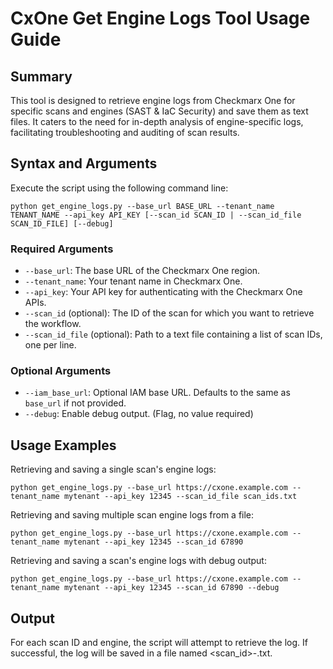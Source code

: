 # CxOne Get Engine Logs Tool Usage Guide

## Summary

This tool is designed to retrieve engine logs from Checkmarx One for specific scans and engines (SAST & IaC Security) and save them as text files. It caters to the need for in-depth analysis of engine-specific logs, facilitating troubleshooting and auditing of scan results.

## Syntax and Arguments

Execute the script using the following command line:

```
python get_engine_logs.py --base_url BASE_URL --tenant_name TENANT_NAME --api_key API_KEY [--scan_id SCAN_ID | --scan_id_file SCAN_ID_FILE] [--debug]
```

### Required Arguments

- `--base_url`: The base URL of the Checkmarx One region.
- `--tenant_name`: Your tenant name in Checkmarx One.
- `--api_key`: Your API key for authenticating with the Checkmarx One APIs.
- `--scan_id` (optional): The ID of the scan for which you want to retrieve the workflow.
- `--scan_id_file` (optional): Path to a text file containing a list of scan IDs, one per line.

### Optional Arguments

- `--iam_base_url`: Optional IAM base URL. Defaults to the same as `base_url` if not provided.
- `--debug`: Enable debug output. (Flag, no value required)

## Usage Examples

Retrieving and saving a single scan's engine logs:

```
python get_engine_logs.py --base_url https://cxone.example.com --tenant_name mytenant --api_key 12345 --scan_id_file scan_ids.txt
```

Retrieving and saving multiple scan engine logs from a file:

```
python get_engine_logs.py --base_url https://cxone.example.com --tenant_name mytenant --api_key 12345 --scan_id 67890
```

Retrieving and saving a scan's engine logs with debug output:

```
python get_engine_logs.py --base_url https://cxone.example.com --tenant_name mytenant --api_key 12345 --scan_id 67890 --debug
```

## Output

For each scan ID and engine, the script will attempt to retrieve the log. If successful, the log will be saved in a file named <scan_id>-<engine>.txt.
